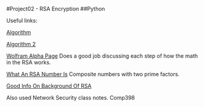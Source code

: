 #Project02 - RSA Encryption
##Python

Useful links:

[Algorithm](http://simple.wikipedia.org/wiki/RSA_(algorithm))


[Algorithm 2](http://en.wikipedia.org/wiki/RSA_(cryptosystem))

[Wolfram Alpha Page](http://mathworld.wolfram.com/RSAEncryption.html)
Does a good job discussing each step of how the math in the RSA works.

[What An RSA Number Is](http://mathworld.wolfram.com/RSANumber.html)
Composite numbers with two prime factors.

[Good Info On Background Of RSA](http://searchsecurity.techtarget.com/definition/RSA)

Also used Network Security class notes.
Comp398